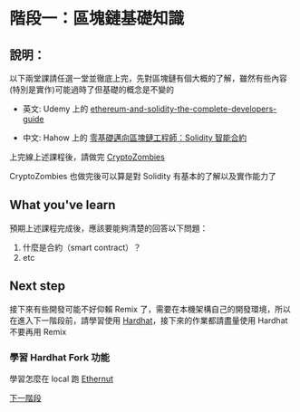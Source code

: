 # 階段一：區塊鏈基礎知識

## 說明：
以下兩堂課請任選一堂並徹底上完，先對區塊鏈有個大概的了解，雖然有些內容(特別是實作)可能過時了但基礎的概念是不變的

- 英文: Udemy 上的 [ethereum-and-solidity-the-complete-developers-guide](https://www.udemy.com/course/ethereum-and-solidity-the-complete-developers-guide/)

- 中文: Hahow 上的 [零基礎邁向區塊鏈工程師：Solidity 智能合約](https://hahow.in/courses/5b3cdd6ed03140001eebeadc)

上完線上述課程後，請做完 [CryptoZombies](https://cryptozombies.io/)

CryptoZombies 也做完後可以算是對 Solidity 有基本的了解以及實作能力了

## What you've learn
預期上述課程完成後，應該要能夠清楚的回答以下問題：
1. 什麼是合約（smart contract）？
2. etc

## Next step
接下來有些開發可能不好仰賴 Remix 了，需要在本機架構自己的開發環境，所以在進入下一階段前，請學習使用 [Hardhat](https://hardhat.org/)，接下來的作業都請盡量使用 Hardhat 不要再用 Remix

### 學習 Hardhat Fork 功能
學習怎麼在 local 跑 [Ethernut](https://github.com/OpenZeppelin/ethernaut)

[下一階段](../section2/README.md)